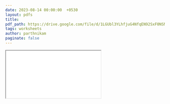 ```yaml
---
date: 2023-08-14 00:00:00  +0530
layout: pdfs
title: 
pdf_path: https://drive.google.com/file/d/1LGUbl3YLhfjuG4NfqEN92SxF0NSNN-Mu/preview?usp=drive_link
tags: worksheets
author: parthnikam
paginate: false
---
```


<iframe class="embed-pdf" src="{{ page.pdf_path }}#toolbar=0" seamless="seamless" scrolling="no" style="overflow:hidden"></iframe>
